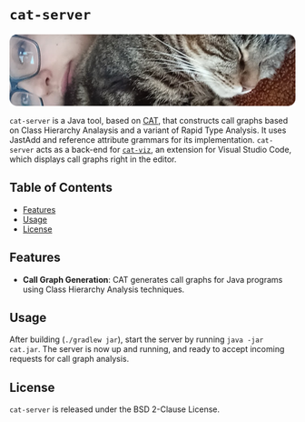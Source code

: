 # `cat-server`

![Banner](res/banner.png)

`cat-server` is a Java tool, based on [CAT](https://github.com/IdrissRio/cat/), that constructs call graphs based on Class Hierarchy Analaysis and a variant of Rapid Type Analysis. It uses JastAdd and reference attribute grammars for its implementation. `cat-server` acts as a back-end for [`cat-viz`](https://github.com/trettiofem/cat-viz), an extension for Visual Studio Code, which displays call graphs right in the editor.

## Table of Contents

- [Features](#features)
- [Usage](#usage)
- [License](#license)

## Features

- **Call Graph Generation**: CAT generates call graphs for Java programs using Class Hierarchy Analysis techniques.

## Usage

After building (`./gradlew jar`), start the server by running `java -jar cat.jar`. The server is now up and running, and ready to accept incoming requests for call graph analysis.

## License
`cat-server` is released under the BSD 2-Clause License.